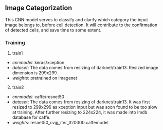 ## Image Categorization
This CNN model serves to classify and clarify which category the input image belongs to, before cell detection. It will contribute to the confirmation of detected cells, and save time to some extent.

### Training
1. train1
 - _cnnmodel_: keras/xception
 - _dataset_: The data comes from resizing of darknet/train13. Resized image dimension is 299x299.
 - _weights_: pretrained on imagenet

2. train2
 - _cnnmodel_: caffe/resnet50
 - _dataset_: The data comes from resizing of darknet/train13. It was first resized to 299x299 as xception input but was soon found to be too slow at training. After further resizing to 224x224, it was made into lmdb database for caffe.
 - _weights_: resnet50_cvgj_iter_320000.caffemodel
